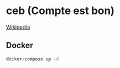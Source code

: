 # ceb (Compte est bon)

[Wikipedia](https://fr.wikipedia.org/wiki/Des_chiffres_et_des_lettres#Le_compte_est_bon)

## Docker

```sh
docker-compose up -d
```